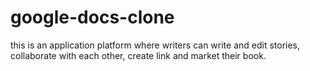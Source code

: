 # google-docs-clone
this is an application platform where writers can write and edit stories, collaborate with each other, create link and market their book.
